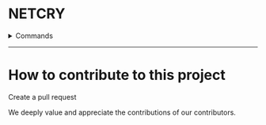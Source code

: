 # NETCRY

<details>
<summary>Commands</summary>
<img src="https://r2.e-z.host/20aca75f-b614-4a0a-af4a-a562b0905973/yqu2hjby.png" alt="Screenshot of commands">
</details>



---

# How to contribute to this project
Create a pull request

We deeply value and appreciate the contributions of our contributors.
